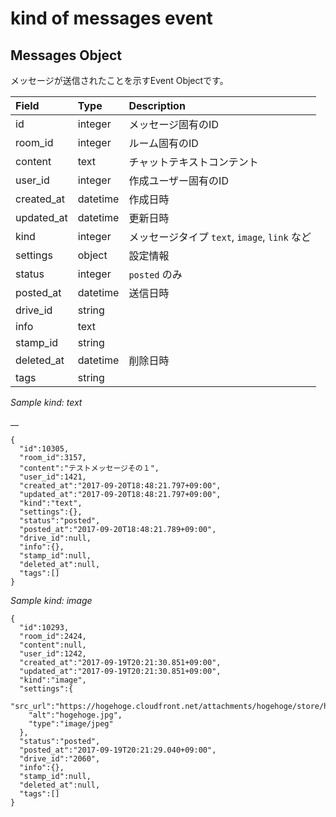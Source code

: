 # kind of messages event

## Messages Object

メッセージが送信されたことを示すEvent Objectです。

| Field | Type | Description |
| :--- | :--- | :--- |
| id | integer | メッセージ固有のID |
| room\_id | integer | ルーム固有のID |
| content | text | チャットテキストコンテント |
| user\_id | integer | 作成ユーザー固有のID |
| created\_at | datetime | 作成日時 |
| updated\_at | datetime | 更新日時 |
| kind | integer | メッセージタイプ `text`, `image`, `link` など |
| settings | object | 設定情報 |
| status | integer | `posted` のみ |
| posted\_at | datetime | 送信日時 |
| drive\_id | string |  |
| info | text |  |
| stamp\_id | string |  |
| deleted\_at | datetime | 削除日時 |
| tags | string |  |

_Sample kind: text_

\_\_

```text
{
  "id":10305,
  "room_id":3157,
  "content":"テストメッセージその１",
  "user_id":1421,
  "created_at":"2017-09-20T18:48:21.797+09:00",
  "updated_at":"2017-09-20T18:48:21.797+09:00",
  "kind":"text",
  "settings":{},
  "status":"posted",
  "posted_at":"2017-09-20T18:48:21.789+09:00",
  "drive_id":null,
  "info":{},
  "stamp_id":null,
  "deleted_at":null,
  "tags":[]
}
```

_Sample kind: image_

```text
{
  "id":10293,
  "room_id":2424,
  "content":null,
  "user_id":1242,
  "created_at":"2017-09-19T20:21:30.851+09:00",
  "updated_at":"2017-09-19T20:21:30.851+09:00",
  "kind":"image",
  "settings":{
    "src_url":"https://hogehoge.cloudfront.net/attachments/hogehoge/store/hogehoge/hogehoge.jpg",
    "alt":"hogehoge.jpg",
    "type":"image/jpeg"
  },
  "status":"posted",
  "posted_at":"2017-09-19T20:21:29.040+09:00",
  "drive_id":"2060",
  "info":{},
  "stamp_id":null,
  "deleted_at":null,
  "tags":[]
}
```

